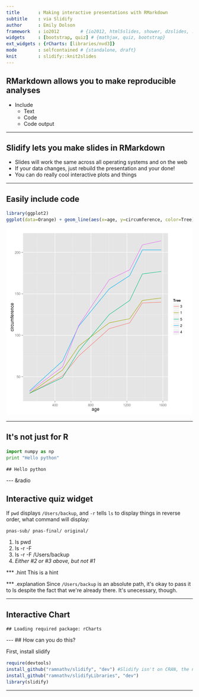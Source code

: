 ```yaml
---
title       : Making interactive presentations with RMarkdown
subtitle    : via Slidify
author      : Emily Dolson
framework   : io2012        # {io2012, html5slides, shower, dzslides, ...}
widgets     : [bootstrap, quiz] # {mathjax, quiz, bootstrap}
ext_widgets : {rCharts: [libraries/nvd3]}
mode        : selfcontained # {standalone, draft}
knit        : slidify::knit2slides
---
```

## RMarkdown allows you to make reproducible analyses

- Include 
  - Text 
  - Code
  - Code output

---
## Slidify lets you make slides in RMarkdown

- Slides will work the same across all operating systems and on the web
- If your data changes, just rebuild the presentation and your done!
- You can do really cool interactive plots and things 

---
## Easily include code

```r
library(ggplot2)
ggplot(data=Orange) + geom_line(aes(x=age, y=circumference, color=Tree))
```

![plot of chunk unnamed-chunk-1](assets/fig/unnamed-chunk-1-1.png) 

---
## It's not just for R


```python
import numpy as np
print "Hello python"
```

```
## Hello python
```

--- &radio
## Interactive quiz widget
If `pwd` displays `/Users/backup`, and `-r` tells `ls` to display things in reverse order, what command will display:
```
pnas-sub/ pnas-final/ original/
```
1. ls pwd
2. ls -r -F
3. ls -r -F /Users/backup
4. _Either #2 or #3 above, but not #1_

*** .hint
This is a hint

*** .explanation
Since `/Users/backup` is an absolute path, it's okay to pass it to ls despite the fact that we're already there. It's unecessary, though.

--- 
## Interactive Chart

```
## Loading required package: rCharts
```


<div id = 'chart1' class = 'rChart nvd3'></div>
<script type='text/javascript'>
 $(document).ready(function(){
      drawchart1()
    });
    function drawchart1(){  
      var opts = {
 "dom": "chart1",
"width":    800,
"height":    400,
"x": "Hair",
"y": "Freq",
"group": "Eye",
"type": "multiBarChart",
"id": "chart1" 
},
        data = [
 {
 "Hair": "Black",
"Eye": "Brown",
"Sex": "Male",
"Freq":             32 
},
{
 "Hair": "Brown",
"Eye": "Brown",
"Sex": "Male",
"Freq":             53 
},
{
 "Hair": "Red",
"Eye": "Brown",
"Sex": "Male",
"Freq":             10 
},
{
 "Hair": "Blond",
"Eye": "Brown",
"Sex": "Male",
"Freq":              3 
},
{
 "Hair": "Black",
"Eye": "Blue",
"Sex": "Male",
"Freq":             11 
},
{
 "Hair": "Brown",
"Eye": "Blue",
"Sex": "Male",
"Freq":             50 
},
{
 "Hair": "Red",
"Eye": "Blue",
"Sex": "Male",
"Freq":             10 
},
{
 "Hair": "Blond",
"Eye": "Blue",
"Sex": "Male",
"Freq":             30 
},
{
 "Hair": "Black",
"Eye": "Hazel",
"Sex": "Male",
"Freq":             10 
},
{
 "Hair": "Brown",
"Eye": "Hazel",
"Sex": "Male",
"Freq":             25 
},
{
 "Hair": "Red",
"Eye": "Hazel",
"Sex": "Male",
"Freq":              7 
},
{
 "Hair": "Blond",
"Eye": "Hazel",
"Sex": "Male",
"Freq":              5 
},
{
 "Hair": "Black",
"Eye": "Green",
"Sex": "Male",
"Freq":              3 
},
{
 "Hair": "Brown",
"Eye": "Green",
"Sex": "Male",
"Freq":             15 
},
{
 "Hair": "Red",
"Eye": "Green",
"Sex": "Male",
"Freq":              7 
},
{
 "Hair": "Blond",
"Eye": "Green",
"Sex": "Male",
"Freq":              8 
} 
]
  
      if(!(opts.type==="pieChart" || opts.type==="sparklinePlus" || opts.type==="bulletChart")) {
        var data = d3.nest()
          .key(function(d){
            //return opts.group === undefined ? 'main' : d[opts.group]
            //instead of main would think a better default is opts.x
            return opts.group === undefined ? opts.y : d[opts.group];
          })
          .entries(data);
      }
      
      if (opts.disabled != undefined){
        data.map(function(d, i){
          d.disabled = opts.disabled[i]
        })
      }
      
      nv.addGraph(function() {
        var chart = nv.models[opts.type]()
          .width(opts.width)
          .height(opts.height)
          
        if (opts.type != "bulletChart"){
          chart
            .x(function(d) { return d[opts.x] })
            .y(function(d) { return d[opts.y] })
        }
          
         
        
          
        

        
        
        
      
       d3.select("#" + opts.id)
        .append('svg')
        .datum(data)
        .transition().duration(500)
        .call(chart);

       nv.utils.windowResize(chart.update);
       return chart;
      });
    };
</script>
---
## How can you do this?

First, install slidify


```r
require(devtools)
install_github("ramnathv/slidify", "dev") #Slidify isn't on CRAN, the normal R package manager, so we have to get it directly from Github. Sometimes this doesn't go as smoothly on Windows, but don't worry, the internet can help!
install_github("ramnathv/slidifyLibraries", "dev")
library(slidify)
```
---
